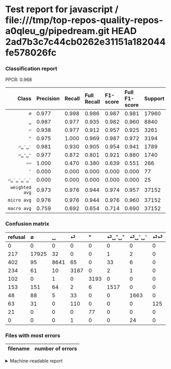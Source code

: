 # Test report for javascript / file:///tmp/top-repos-quality-repos-a0qleu_g/pipedream.git HEAD 2ad7b3c7c44cb0262e31151a182044fe578026fc

### Classification report

PPCR: 0.968

| Class | Precision | Recall | Full Recall | F1-score | Full F1-score | Support | Full Support | PPCR |
|------:|:----------|:-------|:------------|:---------|:---------|:--------|:-------------|:-----|
| `∅` | 0.977| 0.998| 0.986| 0.987| 0.981| 17960| 18177| 0.988 |
| `␣` | 0.987| 0.977| 0.935| 0.982| 0.960| 8840| 9242| 0.957 |
| `⏎` | 0.938| 0.977| 0.912| 0.957| 0.925| 3261| 3495| 0.933 |
| `"` | 0.975| 1.000| 0.969| 0.987| 0.972| 3194| 3296| 0.969 |
| `⏎␣⁻␣⁻` | 0.981| 0.930| 0.905| 0.954| 0.941| 1789| 1837| 0.974 |
| `⏎␣⁺␣⁺` | 0.977| 0.872| 0.801| 0.921| 0.880| 1740| 1893| 0.919 |
| `⏎⏎` | 1.000| 0.470| 0.380| 0.639| 0.551| 266| 329| 0.809 |
| `'` | 0.000| 0.000| 0.000| 0.000| 0.000| 77| 98| 0.786 |
| `⏎␣⁻␣⁻␣⁻␣⁻` | 0.000| 0.000| 0.000| 0.000| 0.000| 25| 25| 1.000 |
| `weighted avg` | 0.973| 0.976| 0.944| 0.974| 0.957| 37152| 38392| 0.968 |
| `micro avg` | 0.976| 0.976| 0.944| 0.976| 0.960| 37152| 38392| 0.968 |
| `macro avg` | 0.759| 0.692| 0.654| 0.714| 0.690| 37152| 38392| 0.968 |

### Confusion matrix

|refusal|  ∅| ␣| ⏎| "| ⏎␣⁺␣⁺| ⏎␣⁻␣⁻| ⏎⏎| '| ⏎␣⁻␣⁻␣⁻␣⁻| 
|:---|:---|:---|:---|:---|:---|:---|:---|:---|:---|
|0 |0 |0 |0 |0 |0 |0 |0 |0 |0 |
|217 |17925 |32 |0 |0 |1 |2 |0 |0 |0 |
|402 |95 |8641 |65 |0 |33 |6 |0 |0 |0 |
|234 |61 |10 |3187 |0 |2 |1 |0 |0 |0 |
|102 |0 |1 |0 |3193 |0 |0 |0 |0 |0 |
|153 |151 |64 |2 |6 |1517 |0 |0 |0 |0 |
|48 |88 |5 |33 |0 |0 |1663 |0 |0 |0 |
|63 |31 |0 |110 |0 |0 |0 |125 |0 |0 |
|21 |0 |0 |0 |77 |0 |0 |0 |0 |0 |
|0 |0 |0 |1 |0 |0 |24 |0 |0 |0 |

### Files with most errors

| filename | number of errors|
|:----:|:-----|

<details>
    <summary>Machine-readable report</summary>
```json
{
  "cl_report": {"\"": {"f1-score": 0.9870170015455951, "precision": 0.9746642246642246, "recall": 0.9996869129618033, "support": 3194}, "\u0027": {"f1-score": 0.0, "precision": 0.0, "recall": 0.0, "support": 77}, "macro avg": {"f1-score": 0.7143283133736625, "precision": 0.7593245311613325, "recall": 0.6915408760548085, "support": 37152}, "micro avg": {"f1-score": 0.9757482773471146, "precision": 0.9757482773471146, "recall": 0.9757482773471146, "support": 37152}, "weighted avg": {"f1-score": 0.9735755382158566, "precision": 0.9733366618785846, "recall": 0.9757482773471146, "support": 37152}, "\u2205": {"f1-score": 0.9873041227176338, "precision": 0.9767860062121955, "recall": 0.9980512249443207, "support": 17960}, "\u23ce": {"f1-score": 0.9572007808980327, "precision": 0.9379046497939965, "recall": 0.9773075743636921, "support": 3261}, "\u23ce\u23ce": {"f1-score": 0.639386189258312, "precision": 1.0, "recall": 0.4699248120300752, "support": 266}, "\u23ce\u2423\u207a\u2423\u207a": {"f1-score": 0.9213483146067417, "precision": 0.9768190598840953, "recall": 0.8718390804597701, "support": 1740}, "\u23ce\u2423\u207b\u2423\u207b": {"f1-score": 0.9543758967001434, "precision": 0.9805424528301887, "recall": 0.9295695919508105, "support": 1789}, "\u23ce\u2423\u207b\u2423\u207b\u2423\u207b\u2423\u207b": {"f1-score": 0.0, "precision": 0.0, "recall": 0.0, "support": 25}, "\u2423": {"f1-score": 0.9823225146365031, "precision": 0.9872043870672912, "recall": 0.9774886877828054, "support": 8840}},
  "cl_report_full": {"\"": {"f1-score": 0.9716981132075472, "precision": 0.9746642246642246, "recall": 0.96875, "support": 3296}, "\u0027": {"f1-score": 0.0, "precision": 0.0, "recall": 0.0, "support": 98}, "macro avg": {"f1-score": 0.6900813963176828, "precision": 0.7593245311613325, "recall": 0.6542582507670515, "support": 38392}, "micro avg": {"f1-score": 0.9597320766705496, "precision": 0.9757482773471146, "recall": 0.9442331735778288, "support": 38392}, "weighted avg": {"f1-score": 0.9566369087879059, "precision": 0.9728231710233365, "recall": 0.9442331735778288, "support": 38392}, "\u2205": {"f1-score": 0.9814388961892246, "precision": 0.9767860062121955, "recall": 0.9861363261264235, "support": 18177}, "\u23ce": {"f1-score": 0.9247062237052082, "precision": 0.9379046497939965, "recall": 0.9118741058655222, "support": 3495}, "\u23ce\u23ce": {"f1-score": 0.5506607929515419, "precision": 1.0, "recall": 0.3799392097264438, "support": 329}, "\u23ce\u2423\u207a\u2423\u207a": {"f1-score": 0.8804410911201394, "precision": 0.9768190598840953, "recall": 0.8013734812466984, "support": 1893}, "\u23ce\u2423\u207b\u2423\u207b": {"f1-score": 0.9414095669402773, "precision": 0.9805424528301887, "recall": 0.9052803483941209, "support": 1837}, "\u23ce\u2423\u207b\u2423\u207b\u2423\u207b\u2423\u207b": {"f1-score": 0.0, "precision": 0.0, "recall": 0.0, "support": 25}, "\u2423": {"f1-score": 0.960377882745207, "precision": 0.9872043870672912, "recall": 0.9349707855442545, "support": 9242}},
  "ppcr": 0.9677016045009377
}
```
</details>
